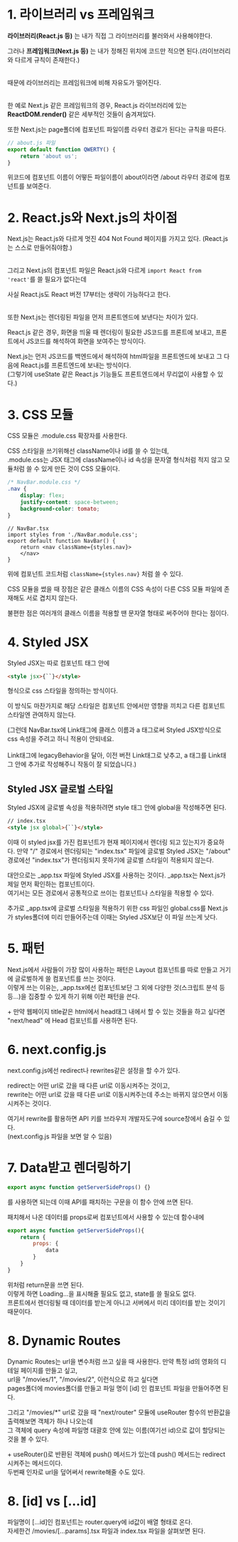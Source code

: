 # **1. 라이브러리 vs 프레임워크**

**라이브러리(React.js 등)** 는 내가 직접 그 라이브러리를 불러와서 사용해야한다.

그러나 **프레임워크(Next.js 등)** 는 내가 정해진 위치에 코드만 적으면 된다.(라이브러리와 다르게 규칙이 존재한다.)<br><br>

때문에 라이브러리는 프레임워크에 비해 자유도가 떨어진다.<br><br>

한 예로 Next.js 같은 프레임워크의 경우, React.js 라이브러리에 있는 **ReactDOM.render()** 같은 세부적인 것들이 숨겨져있다.

또한 Next.js는 page폴더에 컴포넌트 파일이름 라우터 경로가 된다는 규칙을 따른다.

```ts
// about.js 파일
export default function QWERTY() {
    return 'about us';
}
```
위코드에 컴포넌트 이름이 어떻든 파일이름이 about이라면 /about 라우터 경로에 컴포넌트를 보여준다.

# **2. React.js와 Next.js의 차이점**
Next.js는 React.js와 다르게 멋진 404 Not Found 페이지를 가지고 있다. (React.js는 스스로 만들어줘야함.)<br><br>

그리고 Next.js의 컴포넌트 파일은 React.js와 다르게 `import React from 'react'`를 쓸 필요가 없다는데

사실 React.js도 React 버전 17부터는 생략이 가능하다고 한다.<br><br>

또한 Next.js는 렌더링된 파일을 먼저 프론트엔드에 보낸다는 차이가 있다.

React.js 같은 경우, 화면을 띄울 때 렌더링이 필요한 JS코드를 프론트에 보내고, 프론트에서 JS코드를 해석하여 화면을 보여주는 방식이다.

Next.js는 먼저 JS코드를 백엔드에서 해석하여 html파일을 프론트엔드에 보내고 그 다음에 React.js를 프론트엔드에 보내는 방식이다.<br>
(그렇기에 useState 같은 React.js 기능들도 프론트엔드에서 무리없이 사용할 수 있다.)

# **3. CSS 모듈**
CSS 모듈은 .module.css 확장자를 사용한다.

CSS 스타일을 쓰기위해선 className이나 id를 쓸 수 있는데,<br>.module.css는 JSX 태그에 className이나 id 속성을 문자열 형식처럼 적지 않고 모듈처럼 쓸 수 있게 만든 것이 CSS 모듈이다.
```css
/* NavBar.module.css */
.nav {
    display: flex;
    justify-content: space-between;
    background-color: tomato;
}
```
```tsx
// NavBar.tsx
import styles from './NavBar.module.css';
export default function NavBar() {
    return <nav className={styles.nav}>
    </nav>
}
```
위에 컴포넌트 코드처럼 `className={styles.nav}` 처럼 쓸 수 있다.

CSS 모듈을 썼을 때 장점은 같은 클래스 이름의 CSS 속성이 다른 CSS 모듈 파일에 존재해도 서로 겹치지 않는다.

불편한 점은 여러개의 클래스 이름을 적용할 땐 문자열 형태로 써주어야 한다는 점이다.

# **4. Styled JSX**

Styled JSX는 따로 컴포넌트 태그 안에
```html
<style jsx>{``}</style>
```
형식으로 css 스타일을 정의하는 방식이다.

이 방식도 마찬가지로 해당 스타일은 컴포넌트 안에서만 영향을 끼치고 다른 컴포넌트 스타일엔 관여하지 않는다.

(그런데 NavBar.tsx에 Link태그에 클래스 이름과 a 태그로써 Styled JSX방식으로 css 속성을 주려고 하니 적용이 안되네요.<br><br> Link태그에 legacyBehavior을 달아, 이전 버전 Link태그로 낮추고, a 태그를 Link태그 안에 추가로 작성해주니 작동이 잘 되었습니다.)
## **Styled JSX 글로벌 스타일**

Styled JSX에 글로벌 속성을 적용하려면 style 태그 안에 global을 작성해주면 된다.
```html
// index.tsx
<style jsx global>{``}</style>
```
이때 이 styled jsx를 가진 컴포넌트가 현재 페이지에서 렌더링 되고 있는지가 중요하다.
만약 "/" 경로에서 렌더링되는 "index.tsx" 파일에 글로벌 Styled JSX는 "/about" 경로에선 "index.tsx"가 렌더링되지 못하기에 글로벌 스타일이 적용되지 않는다.

대안으로는 _app.tsx 파일에 Styled JSX를 사용하는 것이다. _app.tsx는 Next.js가 제일 먼저 확인하는 컴포넌트이다.<br>
여기서는 모든 경로에서 공통적으로 쓰이는 컴포넌트나 스타일을 적용할 수 있다.

추가로 _app.tsx에 글로벌 스타일을 적용하기 위한 css 파일인 global.css를 Next.js가 styles폴더에 미리 만들어주는데 이때는 Styled JSX보단 이 파일 쓰는게 낫다.

# **5. 패턴**

Next.js에서 사람들이 가장 많이 사용하는 패턴은 Layout 컴포넌트를 따로 만들고 거기에 글로벌하게 쓸 컴포넌트를 쓰는 것이다.<br>
이렇게 쓰는 이유는, _app.tsx에선 컴포넌트보단 그 외에 다양한 것(스크립트 분석 등등...)을 집중할 수 있게 하기 위해 이런 패턴을 쓴다.

\+ 만약 웹페이지 title같은 html에서 head태그 내에서 할 수 있는 것들을 하고 싶다면 "next/head" 에 Head 컴포넌트를 사용하면 된다.

# **6. next.config.js**
next.config.js에선 redirect나 rewrites같은 설정을 할 수가 있다.

redirect는 어떤 url로 갔을 때 다른 url로 이동시켜주는 것이고,<br>
rewrite는 어떤 url로 갔을 때 다른 url로 이동시켜주는데 주소는 바뀌지 않으면서 이동시켜주는 것이다.

여기서 rewrite를 활용하면 API 키를 브라우저 개발자도구에 source창에서 숨길 수 있다.<br>
(next.config.js 파일을 보면 알 수 있음)

# **7. Data받고 렌더링하기**

```js
export async function getServerSideProps() {}
```
를 사용하면 되는데 이때 API를 패치하는 구문을 이 함수 안에 쓰면 된다.

패치해서 나온 데이터를 props로써 컴포넌트에서 사용할 수 있는데 함수내에
```js
export async function getServerSideProps(){
    return {
        props: {
            data
        }
    }
}
```
위처럼 return문을 쓰면 된다.<br>
이렇게 하면 Loading...을 표시해줄 필요도 없고, state를 쓸 필요도 없다.<br>
프론트에서 렌더링될 때 데이터를 받는게 아니고 서버에서 미리 데이터를 받는 것이기 때문이다.

# **8. Dynamic Routes**

Dynamic Routes는 url을 변수처럼 쓰고 싶을 때 사용한다.
만약 특정 id의 영화의 디테일 페이지를 만들고 싶고,<br>
url을 "/movies/1", "/movies/2", 이런식으로 하고 싶다면<br>
pages폴더에 movies폴더를 만들고 파일 명이 [id] 인 컴포넌트 파일을 만들어주면 된다.

그리고 "/movies/*" url로 갔을 때 "next/router" 모듈에 useRouter 함수의 반환값을 출력해보면 객체가 하나 나오는데<br>
그 객체에 query 속성에 파일명 대괄호 안에 있는 이름(여기선 id)으로 값이 할당되는 것을 볼 수 있다.

\+ useRouter()로 반환된 객체에 push() 메서드가 있는데 push() 메서드는 redirect 시켜주는 메서드이다.<br>
두번째 인자로 url을 덮어써서 rewrite해줄 수도 있다.

# **8. [id] vs [...id]**

파일명이 [...id]인 컴포넌트는 router.query에 id값이 배열 형태로 온다.<br>
자세한건 /movies/[...params].tsx 파일과 index.tsx 파일을 살펴보면 된다.